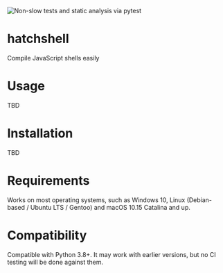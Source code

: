 ![Non-slow tests and static analysis via pytest](https://github.com/nth10sd/hatchshell/workflows/Non-slow%20tests%20and%20static%20analysis%20via%20pytest/badge.svg)

# hatchshell

Compile JavaScript shells easily

# Usage

TBD

# Installation

TBD

# Requirements

Works on most operating systems, such as Windows 10, Linux (Debian-based / Ubuntu LTS / Gentoo) and macOS 10.15 Catalina and up.

# Compatibility

Compatible with Python 3.8+. It may work with earlier versions, but no CI testing will be done against them.
